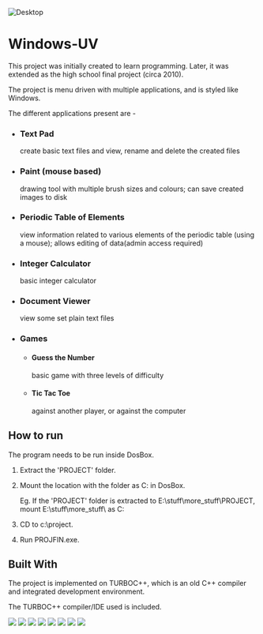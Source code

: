 ![Desktop](screenshots/s2.jpg?raw=true "Desktop")

# Windows-UV

This project was initially created to learn programming. Later, it was extended as the high school final project (circa 2010).

The project is menu driven with multiple applications, and is styled like Windows.

The different applications present are -

- ### Text Pad

  create basic text files and view, rename and delete the created files
  
- ### Paint (mouse based)
  
  drawing tool with multiple brush sizes and colours; can save created images to disk

- ### Periodic Table of Elements

  view information related to various elements of the periodic table (using a mouse); allows editing of data(admin access required)
  
- ### Integer Calculator

  basic integer calculator
  
- ### Document Viewer

  view some set plain text files
  
- ### Games
  
  + #### Guess the Number
  
    basic game with three levels of difficulty

  + #### Tic Tac Toe
  
    against another player, or against the computer


## How to run

The program needs to be run inside DosBox.

1) Extract the 'PROJECT' folder.

2) Mount the location with the folder as C: in DosBox. 
   
   Eg. If the 'PROJECT' folder is extracted to E:\stuff\more_stuff\PROJECT, mount E:\stuff\more_stuff\ as C:

3) CD to c:\project.

4) Run PROJFIN.exe.


## Built With
The project is implemented on TURBOC++, which is an old C++ compiler and integrated development environment.

The TURBOC++ compiler/IDE used is included.


![](screenshots/s1.jpg?raw=true)
![](screenshots/s2.jpg?raw=true)
![](screenshots/s3.jpg?raw=true)
![](screenshots/s4.jpg?raw=true)
![](screenshots/s5.jpg?raw=true)
![](screenshots/s6.jpg?raw=true)
![](screenshots/s7.jpg?raw=true)
![](screenshots/s8.jpg?raw=true)
